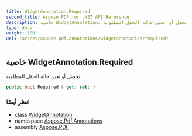```yaml
---
title: WidgetAnnotation.Required
second_title: Aspose.PDF for .NET API Reference
description: خاصية WidgetAnnotation. تحصل أو تعين حالة الحقل المطلوبة
type: docs
weight: 100
url: /ar/net/aspose.pdf.annotations/widgetannotation/required/
---
```

## خاصية WidgetAnnotation.Required

تحصل أو تعين حالة الحقل المطلوبة.

```csharp
public bool Required { get; set; }
```

### انظر أيضًا

* class [WidgetAnnotation](../)
* namespace [Aspose.Pdf.Annotations](../../../aspose.pdf.annotations/)
* assembly [Aspose.PDF](../../../)